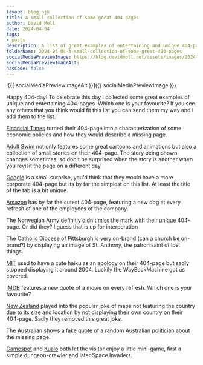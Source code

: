 ```yaml
---
layout: blog.njk
title: A small collection of some great 404 pages
author: David Moll
date: 2024-04-04
tags: 
- posts
description: A list of great examples of entertaining and unique 404-pages
folderName: 2024-04-04-A-small-collection-of-some-great-404-pages
socialMediaPreviewImage: https://blog.davidmoll.net/assets/images/2024-04-04-A-small-collection-of-some-great-404-pages/cover.png
socialMediaPreviewImageAlt: 
hasCode: false
---
```


![{{ socialMediaPreviewImageAlt }}]({{ socialMediaPreviewImage }})

Happy 404-day! To celebrate this day I collected some great examples of unique and entertaining 404-pages. Which one is your favourite? If you see any others that you think would fit this list you can send them my way and I add them to the list.

[Financial Times](https://www.ft.com/404) turned their 404-page into a characterization of some economic policies and how they would describe a missing page.

[Adult Swim](https://www.adultswim.com/404) not only features some great cartoons and animations but also a collection of small stories on their 404-page. The story being shown changes sometimes, so don't be surprised when the story is another when you revisit the page on a different day.

[Google](https://google.com/404) is a small surprise, you'd think that they would have a more corporate 404-page but its by far the simplest on this list. At least the title of the tab is a bit unique.

[Amazon](https://www.amazon.com/404) has by far the cutest 404-page, featuring a new dog at every refresh of one of the employees of the company.

[The Norwegian Army](https://www.forsvaret.no/en/404) definitly didn't miss the mark with their unique 404-page. Or did they? I guess that is up for interperation

[The Catholic Diocese of Pittsburgh](https://diopitt.org/404) is very on-brand (can a church be on-brand?) by displaying an image of St. Anthony, the patron saint of lost things.

[MIT](https://web.archive.org/web/20000128162812/mit.edu/404) used to have a cute haiku as an apology on their 404-page but sadly stopped displaying it around 2004. Luckily the WayBackMachine got us covered.

[IMDB](https://www.imdb.com/404) features a new quote of a movie on every refresh. Which one is your favourite?

[New Zealand](https://www.reddit.com/media?url=https%3A%2F%2Fi.redd.it%2Falld5xgsmi6y.jpg) played into the popular joke of maps not featuring the country due to its size and location by not displaying their own country on their 404-page. Sadly they removed this great joke.

[The Australian](https://www.theaustralian.com.au/404) shows a fake quote of a random Australian politician about the missing page.

[Gamespot](https://www.gamespot.com/404/) and [Kualo](https://www.kualo.co.uk/404) both let the visitor enjoy a little mini-game, first a simple dungeon-crawler and later Space Invaders.
